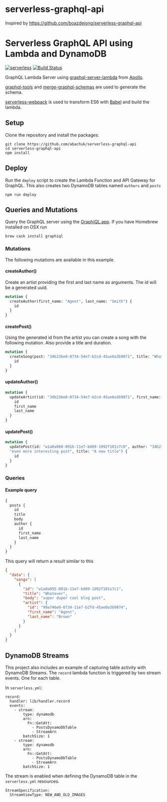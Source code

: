 # serverless-graphql-api

Inspired by https://github.com/boazdejong/serverless-graphql-api


# Serverless GraphQL API using Lambda and DynamoDB
[![serverless](http://public.serverless.com/badges/v3.svg)](http://www.serverless.com)
[![Build Status](https://travis-ci.org/boazdejong/serverless-graphql-api.svg?branch=master)](https://travis-ci.org/boazdejong/serverless-graphql-api)

GraphQL Lambda Server using [graphql-server-lambda](https://github.com/apollographql/graphql-server/tree/master/packages/graphql-server-lambda) from [Apollo](http://dev.apollodata.com/).

[graphql-tools](https://github.com/apollographql/graphql-tools) and [merge-graphql-schemas](https://github.com/okgrow/merge-graphql-schemas) are used to generate the schema.

[serverless-webpack](https://github.com/elastic-coders/serverless-webpack) is used to transform ES6 with [Babel](https://babeljs.io/) and build the lambda.


## Setup
Clone the repository and install the packages.

```
git clone https://github.com/abachuk/serverless-graphql-api
cd serverless-graphql-api
npm install
```

## Deploy
Run the `deploy` script to create the Lambda Function and API Gateway for GraphQL. This also creates two DynamoDB tables named `authors` and `posts`
```
npm run deploy
```

## Queries and Mutations
Query the GraphQL server using the [GraphiQL.app](https://github.com/skevy/graphiql-app). If you have Homebrew installed on OSX run
```
brew cask install graphiql
```

### Mutations
The following mutations are available in this example.

#### createAuthor()
Create an artist providing the first and last name as arguments. The id will be a generated uuid.
```graphql
mutation {
  createAuthor(first_name: "Agent", last_name: "Smith") {
    id
  }
}
```

#### createPost()
Using the generated id from the artist you can create a song with the following mutation. Also provide a title and duration.
```graphql
mutation {
  createSong(post: "34b236e0-0734-54e7-b2cd-45ue6a3b9071", title: "Whatever", body: "my long and very interesting post") {
    id
  }
}
```

#### updateAuthor()
```graphql
mutation {
  updateArtist(id: "34b236e0-0734-54e7-b2cd-45ue6a3b9071", first_name: "Agent", last_name: "Jones") {
    id
    first_name
    last_name
  }
}
```

#### updatePost()
```graphql
mutation {
  updatePost(id: "w1a0a060-091b-11e7-bd09-1092f101s7c0", author: "34b236e0-0734-54e7-b2cd-45ue6a3b9071", body:
  "even more interesting post", title: "A new title") {
    id
  }
}
```

### Queries
#### Example query
```graphql
{
  posts {
    id
    title
    body
    author {
      id
      first_name
      last_name
    }
  }
}
```

This query will return a result similar to this
```json
{
  "data": {
    "songs": [
      {
        "id": "w1a0a055-091b-11e7-bd09-1092f101s7c1",
        "title": "Whatever",
        "body": "super duper cool blog post",
        "artist": {
          "id": "99a746e0-0734-11e7-b2fd-45ae0a3b9074",
          "first_name": "Agent",
          "last_name": "Brown"
        }
      }
    ]
  }
}
```

## DynamoDB Streams
This project also includes an example of capturing table activity with DynamoDB Streams.
The `record` lambda function is triggered by two stream events. One for each table.

In `serverless.yml`:
```
record:
  handler: lib/handler.record
  events:
    - stream:
        type: dynamodb
        arn:
          Fn::GetAtt:
            - PostsDynamoDbTable
            - StreamArn
        batchSize: 1
    - stream:
        type: dynamodb
        arn:
          Fn::GetAtt:
            - PostsDynamoDbTable
            - StreamArn
        batchSize: 1
```

The stream is enabled when defining the DynamoDB table in the `serverless.yml` resources.
```
StreamSpecification:
  StreamViewType: NEW_AND_OLD_IMAGES
```
